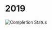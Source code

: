 # 2019

![Completion Status](https://img.shields.io/endpoint?url=https://raw.githubusercontent.com/Nyaaa/advent-of-code/master/year_2019/badge.json)
